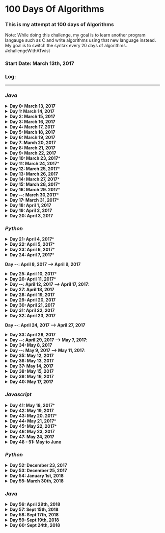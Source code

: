 # 100 Days Of Algorithms


### This is my attempt at 100 days of Algorithms 
Note: While doing this challenge, my goal is to learn another program langauge such as C and write algorithms using that new language instead. My goal is to switch the syntax every 20 days of algorithms. #challengeWithATwist

### Start Date: March 13th, 2017

### Log:
- - - -  
### *Java*
<details>
<summary><b>Day 0: March 13, 2017</b></summary>

1. [1_simpleSum](https://github.com/wongandydev/100DaysOfAlgorithms/blob/master/Algorithms/1_simpleSum.java): A simple program that takes the sum based on user input, 0 will stop it from adding numbers.

</details>

<details>
<summary><b>Day 1: March 14, 2017</b></summary>

1. [2_solveMeFirst](https://github.com/wongandydev/100DaysOfAlgorithms/blob/master/Algorithms/2_solveMeFirst.java): A simple program that takes two integers and returns a sum.
2. [3_compareTheTriplets](https://github.com/wongandydev/100DaysOfAlgorithms/blob/master/Algorithms/3_compareTheTriplets.java): Takes six integers from users, compares them in a point system to see who has more points.

</details>

<details>
<summary><b>Day 2: March 15, 2017</b></summary>

1. [4_aVeryBigSum](https://github.com/wongandydev/100DaysOfAlgorithms/blob/master/Algorithms/4_aVeryBigSum.java): Take Two inputs, first being the array size, second being the values, values should be larger than 10 digits. 
2. [5_diagonalDifference](https://github.com/wongandydev/100DaysOfAlgorithms/blob/master/Algorithms/5_diagonalDifference.java): Given a square matrix of size *N* calculate the absolute difference between the sums of its diagonals.

</details>

<details>
<summary><b>Day 3: March 16, 2017</b></summary>

1. [6_PlusMinus](https://github.com/wongandydev/100DaysOfAlgorithms/blob/master/Algorithms/6_PlusMinus.java): Given an array of integers, calculate which fraction of its elements are positive, negative, and zeroes, respectively. Print the decimal value of each fraction on a new line, only up to six digits after decimal acceptable
2. [7_Staircase](https://github.com/wongandydev/100DaysOfAlgorithms/blob/master/Algorithms/7_Staircase.java): Observe that its base and height are both equal to <i>N</i> and the image is drawn using # symbols and spaces. The last line is not preceded by any spaces.

</details>

<details>
<summary><b>Day 4: March 17, 2017</b></summary>

1. [8_MiniMaxSum](https://github.com/wongandydev/100DaysOfAlgorithms/blob/master/Algorithms/8_MiniMaxSum.java): Given five positive integers, find the minimum and maximum values that can be calculated by summing exactly four of the five integers. 

</details>

<details>
<summary><b>Day 5: March 18, 2017</b></summary>

1. [9_TimeConversion](https://github.com/wongandydev/100DaysOfAlgorithms/blob/master/Algorithms/9_TimeConversion.java): Convert AM/PM time to military time.

</details>

<details>
<summary><b>Day 6: March 19, 2017</b></summary>

1. [10_ExtraLongFactorials](https://github.com/wongandydev/100DaysOfAlgorithms/blob/master/Algorithms/10_ExtraLongFactorials.java): You are given an integer *N* Print the factorial of this number.

</details>

<details>
<summary><b>Day 7: March 20, 2017</b></summary>

1. [11_AppendAndDelete](https://github.com/wongandydev/100DaysOfAlgorithms/blob/master/Algorithms/11_AppendAndDelete.java): Given two strings and *K* --> Number of Operations. You can do two operations Append or Delete a character. See if you can convert string s to string t with those the given number of operations and using only Append and Delete.

</details>

<details>
<summary><b>Day 8: March 21, 2017</b></summary>

1. [12_SherlockAndSquares](https://github.com/wongandydev/100DaysOfAlgorithms/blob/master/Algorithms/12_SherlockAndSquares.java): Given an integer, which is the number of test cases then two integers *A* and *B*, find the number of square roots in the range of *A* and *B*

</details>

<details>
<summary><b>Day 9: March 22, 2017</b></summary>

1. [13_LibraryFine](https://github.com/wongandydev/100DaysOfAlgorithms/blob/master/Algorithms/13_LibraryFine.java): Calculate fine with given conditions:
	1. If the book is returned on or before the expected return date, no fine will be charged
	2. If the book is returned after the expected return day but still within the same calendar month and year as the expected return date 15 x number of days late
	3. If the book is returned after the expected return month but still within the same calendar year as the expected return date, the 500 x number of months later
	4. If the book is returned after the calendar year in which it was expected, there is a fixed fine of 10000 

</details>

<details>
<summary><b>Day 10: March 23, 2017</b>*</summary>

1. [14_CutTheSticks](https://github.com/wongandydev/100DaysOfAlgorithms/blob/master/Algorithms/14_CutTheSticks.java):

You are given <b>N</b> sticks, where the *length* of each stick is a positive integer. A cut operation is performed on the sticks such that all of them are reduced by the length of the smallest stick.

</details>

<details>
<summary><b>Day 11: March 24, 2017</b>*</summary>

1. [15_GradingChallenge](https://github.com/wongandydev/100DaysOfAlgorithms/blob/master/Algorithms/15_GradingChallenge.java): 

HackerLand University has the following grading policy:

* Every student receives a *grade* in the inclusive range from <b>0</b> to <b>100</b>
* Any *grade* less than <b>40</b> is a failing grade.

Sam is a professor at the university and likes to round each student's *grade* according to these rules:

* If the difference between the *grade* and the next multiple of <b>5</b> is less than <b>3</b>, round *grade* up to the next multiple of <b>5</b>
* If the value of *grade* is less than <b>38</b>, no rounding occurs as the result will still be a failing grade.

For example, *grade* = <b>84</b> will be rounded to 85 but *grade* = 29 will not be rounded because the rounding would result in a number that is less than <b>40</b>

Given the initial value of *grade* for each of Sam's  students, write code to automate the rounding process. For each , round it according to the rules above and print the result on a new line.

</details>

<details>
<summary><b>Day 12: March 25, 2017</b>*</summary>

1. [16_SuperReducedString](https://github.com/wongandydev/100DaysOfAlgorithms/blob/master/Algorithms/16_SuperReducedString.java):

Steve has a string,*s*, consisting of *n* lowercase English alphabetic letters. In one operation, he can delete any *pair* of *adjacent letters* with same value. For example, string `"aabcc"` would become either `"aab"` or `"bcc"` after <b>1</b> operation.

Steve wants to reduce *s* as much as possible. To do this, he will repeat the above operation as many times as it can be performed. Help Steve out by finding and printing s's non-reducible form!

<b>Note:</b> If the final string is empty, print `Empty String`. 

</details>

<details>
<summary><b>Day 13: March 26, 2017</b></summary>

1. [17_Encryption.java](https://github.com/wongandydev/100DaysOfAlgorithms/blob/master/Algorithms/17_Encryption.java):

![](promptScreenshots/day13Prompt.png?raw=true)

</details>

<details>
<summary><b>Day 14: March 27, 2017</b>*</summary>

1. [18_MarsExploration.java](https://github.com/wongandydev/100DaysOfAlgorithms/blob/master/Algorithms/18_MarsExploration.java): Letters in some SOS messages are altered by cosmic radiation during transmission. Given the signal received by Earth as a string, *S* , determine how many letters of SOS have been changed by radiation.

</details>

<details>
<summary><b>Day 15: March 28, 2017</b>*</summary>

1. [19_HackerrankInAString.java](https://github.com/wongandydev/100DaysOfAlgorithms/blob/master/Algorithms/19_HackerrankInAString.java): Given a string, print `YES` if the string contains 'hackerrank', else print `NO`.

</details>

<details>
<summary><b>Day 16: March 29. 2017</b>*</summary>

1. [20_Pangrams.java](https://github.com/wongandydev/100DaysOfAlgorithms/blob/master/Algorithms/20_Pangrams.java): Given a sentence, check if it is a Pangram (using every letter in the alphabet). If it does, print `pangram` else print `not pangram`.

</details>

<details>
<summary><b>Day --: March 30,2017</b>*</summary>

Midterm Studying, did not do daily algorithm due to studying.
</details>

<details>
<summary><b>Day 17: March 31, 2017</b>*</summary>

1. [21_WeightedUniformString.java](https://github.com/wongandydev/100DaysOfAlgorithms/blob/master/Algorithms/21_WeightedUniformString.java)

![](promptScreenshots/day17Prompt.png)

</details>

<details>
<summary><b>Day 18: April 1, 2017</b></summary>

1. [22_FunnyString.java](https://github.com/wongandydev/100DaysOfAlgorithms/blob/master/Algorithms/22_FunnyString.java)
![](promptScreenshots/day18Prompt.png)

</details>

<details>
<summary><b>Day 19: April 2, 2017</b></summary>

1. [23_Gemstone.java](https://github.com/wongandydev/100DaysOfAlgorithms/blob/master/Algorithms/23_Gemstone.java)
![](promptScreenshots/day19Prompt.png)

</details>

<details>
<summary><b>Day 20: April 3, 2017</b></summary>

1. [24_AlternatingCharacters.java](https://github.com/wongandydev/100DaysOfAlgorithms/blob/master/Algorithms/24_AlternatingCharacters.java): Given a string, find out the number of deletions required to make the letters in the string consecutive.

</details>

### *Python*

<details>
<summary><b>Day 21: April 4, 2017</b>*</summary>

1. [25_BeautifulBinary.py](https://github.com/wongandydev/100DaysOfAlgorithms/blob/master/Algorithms/25_BeautifulBinary.py): Given a binary string, you need to make it to a beautiful string. To be considered a beautiful, you cannot have `010`. You are allowed to switch the 0s and 1s to make it a beautiful string. Find the minimum steps it would take to do so.  

</details>

<details>
<summary><b>Day 22: April 5, 2017</b>*</summary>

1. [26_BreakingTheRecords.py](https://github.com/wongandydev/100DaysOfAlgorithms/blob/master/Algorithms/26_BreakingTheRecords.py)
![](promptScreenshots/day22Prompt.png)

</details>

<details>
<summary><b>Day 23: April 6, 2017</b>*</summary>

1. [27_BirthdayChocolate.py](https://github.com/wongandydev/100DaysOfAlgorithms/blob/master/Algorithms/27_BirthdayChocolate.py)
![](promptScreenshots/day23Prompt.png)

</details>

<details>
<summary><b>Day 24: April 7, 2017</b>*</summary>

1. [28_DivisibleSumPairs.py](https://github.com/wongandydev/100DaysOfAlgorithms/blob/master/Algorithms/28_DivisibleSumPairs.py)
![](promptScreenshots/day24Prompt.png)

</details>

<b>Day --: April 8, 2017 --> April 9, 2017</b>

<details>
<summary><b>Day 25: April 10, 2017</b>*</summary>

1. [29_SeperateTheStrings.py](https://github.com/wongandydev/100DaysOfAlgorithms/blob/master/Algorithms/29_SeperateTheStrings.py)

</details>

<details>
<summary><b>Day 26: April 11, 2017</b>*</summary>

1. [30_BinaryNumbers.py](https://github.com/wongandydev/100DaysOfAlgorithms/blob/master/Algorithms/30_BinaryNumbers.py)

![](promptScreenshots/day26Prompt.png)

</details>

<details>
<summary><b>Day --: April 12, 2017 --> April 17, 2017</b>:</summary> Working on Job Interviews and Coding Challenges 
</details>

<details>
<summary><b>Day 27: April 18, 2017</b></summary>

1. [31_2DArray.py](https://github.com/wongandydev/100DaysOfAlgorithms/blob/master/Algorithms/31_2DArray.py): 

![](promptScreenshots/day27Prompt.png)

</details>

<details>
<summary><b>Day 28: April 19, 2017</b></summary>

1. [32_BirthdayCakeCandles.py](https://github.com/wongandydev/100DaysOfAlgorithms/blob/master/Algorithms/32_BirthdayCakeCandles.py): Given an input of number of candles and an array of candles. Return the number of candles a child can blow if she can only blow the tallest ones.

</details>

<details>
<summary><b>Day 29: April 20, 2017</b></summary>

1. [33_Inheritance.py](https://github.com/wongandydev/100DaysOfAlgorithms/blob/master/Algorithms/33_Inheritance.py): Given two class, *Person* and *Student*, *Person* is the base class and *Student* is the derived class. Student inherits all properties of Person. Return the char grade with a calculate method. 

</details>

<details>
<summary><b>Day 30: April 21, 2017</b></summary>

1. [34_AbstractClasses.py](https://github.com/wongandydev/100DaysOfAlgorithms/blob/master/Algorithms/34_AbstractClasses.py): 

![](promptScreenshots/day30Prompt.png)

</details>

<details>
<summary><b>Day 31: April 22, 2017</b></summary>

1. [35_BigSorting.py](https://github.com/wongandydev/100DaysOfAlgorithms/blob/master/Algorithms/35_BigSorting.py):Consider an array of numeric strings, *unsorted* , where each string is a positive number with anywhere from 1 to 10^6 digits. Sort the array's elements in non-decreasing (i.e., ascending) order of their real-world integer values and print each element of the sorted array on a new line.

</details>

<details>
<summary><b>Day 32: April 23, 2017</b></summary>

1. [36_TheLoveLetterMystery.py](https://github.com/wongandydev/100DaysOfAlgorithms/blob/master/Algorithms/)
![](promptScreenshots/day32Prompt.png)

</details>

<b>Day --: April 24, 2017 --> April 27, 2017</b>

<details>
<summary><b>Day 33: April 28, 2017</b></summary>

1. [37_bon-appetit.py](https://github.com/wongandydev/100DaysOfAlgorithms/blob/master/Algorithms/37_bon-appetit.py): Given a list of ordered number, and an item that was not eaten. Calculate if the bill was seperated correctly. [Detailed Prompt Here](http://bit.ly/day33prompt)

</details>

<details>
<summary><b>Day --: April 29, 2017 --> May 7, 2017</b>:</summary>
Working on prepartion of Finals, and Job Interviews + Coding Challenges 

</details>

<details>
<summary><b>Day 34: May 8, 2017</b></summary>

1. [38_Kangaroo.py](https://github.com/wongandydev/100DaysOfAlgorithms/blob/master/Algorithms/38_Kangaroo.py): There are two kangaroos on an x-axis ready to jump in the positive direction (i.e, toward positive infinity). The first kangaroo starts at location `X1` and moves at a rate of `V1` meters per jump. The second kangaroo starts at location `X2` and moves at a rate of  `V2` meters per jump. Given the starting locations and movement rates for each kangaroo, can you determine if they'll ever land at the same location at the same time?

</details>

<details>
<summary><b>Day --: May 9, 2017 --> May 11, 2017</b>:</summary> Finals at School.

</details>

<details>
<summary><b>Day 35: May 12, 2017</b></summary>

1. [39_InsertionSort1.py](https://github.com/wongandydev/100DaysOfAlgorithms/blob/master/Algorithms/39_InsertionSort1.py): Given`e`, the rightmost number in the list, insert it into the list. (`1,2,4,3` --> `1,2,3,4`)

</details>

<details>
<summary><b>Day 36: May 13, 2017</b></summary>

1. [40_InsertionSort2.py](https://github.com/wongandydev/100DaysOfAlgorithms/blob/master/Algorithms/40_InsertionSort2.py): Adding on to previous Insertion sort, now sort an unsorted list. (`2,4,3,1` --> `1,2,3,4`)

</details>

<details>
<summary><b>Day 37: May 14, 2017</b></summary>

1. [41_DayOfTheProgrammer.py](https://github.com/wongandydev/100DaysOfAlgorithms/blob/master/Algorithms/41_DayOfTheProgrammer.py)

![](promptScreenshots/day37Prompt.png)

</details>

<details>
<summary><b>Day 38: May 15, 2017</b></summary>

1. [42_marcsCakeWalk.py](https://github.com/wongandydev/100DaysOfAlgorithms/blob/master/Algorithms/42_marcsCakeWalk.py)
![](promptScreenshots/day38Prompt.png)

</details>

<details>
<summary><b>Day 39: May 16, 2017</b></summary>

1. [43_IceCreamParlor.py](https://github.com/wongandydev/100DaysOfAlgorithms/blob/master/Algorithms/43_IceCreamParlor.py)
![](promptScreenshots/day39Prompt.png)

</details>

<details>
<summary><b>Day 40: May 17, 2017</b></summary>

1. [44_QuickSort.py](https://github.com/wongandydev/100DaysOfAlgorithms/blob/master/Algorithms/44_QuickSort.py): 

![](promptScreenshots/day40Prompt.png)

</details>

### *Javascript*

<details>
<summary><b>Day 41: May 18, 2017</b>*</summary>

1. [45_SockMerchant.js](https://github.com/wongandydev/100DaysOfAlgorithms/blob/master/Algorithms/45_SockMerchant.js): 

![](promptScreenshots/day41Prompt.png)

</details>

<details>
<summary><b>Day 42: May 19, 2017</b></summary>

1. [46_QuickSort2.js](https://github.com/wongandydev/100DaysOfAlgorithms/blob/master/Algorithms/46_QuickSort2.js): 

![](promptScreenshots/day42Prompt.png)

</details>

<details>
<summary><b>Day 43: May 20. 2017</b>*</summary>

1. [47_DesignerPDFView.js](https://github.com/wongandydev/100DaysOfAlgorithms/blob/master/Algorithms/47_DesignerPDFView.js):

![](promptScreenshots/day43Prompt.png)

</details>

<details>
<summary><b>Day 44: May 21, 2017</b>*</summary>

1. [48_StringConstruction.js](https://github.com/wongandydev/100DaysOfAlgorithms/blob/master/Algorithms/48_StringConstruction.js)

![](promptScreenshots/day44Prompt.png)

</details>

<details>
<summary><b>Day 45: May 22, 2017</b>*</summary>

1. [49_MigratoryBirds.js](https://github.com/wongandydev/100DaysOfAlgorithms/blob/master/Algorithms/49_MigratoryBirds.js)

![](promptScreenshots/day45Prompt.png)

</details>

<details>
<summary><b>Day 46: May 23, 2017</b></summary>

1. [50_JumpingOnTheClouds.js](https://github.com/wongandydev/100DaysOfAlgorithms/blob/master/Algorithms/50_JumpingOnTheClouds.js)

![](promptScreenshots/day46Prompt.png)

</details>

<details>
<summary><b>Day 47: May 24, 2017</b></summary>

1. [51_Anagram.js](https://github.com/wongandydev/100DaysOfAlgorithms/blob/master/Algorithms/51_Anagram.js) 

![](promptScreenshots/day47Prompt.png)

</details>

<details>
<summary><b>Day 48 - 51: May to June</b></summary>

Algorithms 52 - 55: 

1. [52_ImplementationTutorialIntro.js](https://github.com/wongandydev/100DaysOfAlgorithms/blob/master/Algorithms/52_ImplementationTutorialIntro.js) 
2. [53_SeperateTheNumber.java](https://github.com/wongandydev/100DaysOfAlgorithms/blob/master/Algorithms/53_SeperateTheNumber.java) 
3. [54_catsAndaMouse.js](https://github.com/wongandydev/100DaysOfAlgorithms/blob/master/Algorithms/54_catsAndaMouse.js) 
4. [55_CountingValleys.js](https://github.com/wongandydev/100DaysOfAlgorithms/blob/master/Algorithms/55_CountingValleys.js)

</details>

### *Python*

<details>
<summary><b>Day 52: December 23, 2017</b></summary>

1. [56_CountingSort1.py](https://github.com/wongandydev/100DaysOfAlgorithms/blob/master/Algorithms/56_CountingSort1.py)


![](promptScreenshots/day52Prompt.png)

</details>

<details>
<summary><b>Day 53: December 25, 2017</b></summary>

1. [57_apple_and_orange.py](https://github.com/wongandydev/100DaysOfAlgorithms/blob/master/Algorithms/57_apple_and_orange.py)

![](promptScreenshots/day53Prompt.png)

</details>

<details>
<summary><b>Day 54: January 1st, 2018</b></summary>

1. [58_CountingSort2.py](https://github.com/wongandydev/100DaysOfAlgorithms/blob/master/Algorithms/58_CountingSort2.py): Given an unsorted list of integers, output the integers in order.

</details>

<details>
<summary><b>Day 55: March 30th, 2018</b></summary>

1. [59_GameOfThrones.py](https://github.com/wongandydev/100DaysOfAlgorithms/blob/master/Algorithms/59_GameOfThrones.py)

![](promptScreenshots/day55Prompt.png)

</details>



### *Java*
<details>
<summary><b>Day 56: April 29th, 2018</b></summary>

1. [60_ShuffleDeckOfCards.java](https://github.com/wongandydev/100DaysOfAlgorithms/blob/master/Algorithms/60_ShuffleDeckOfCards.java)

</details>

<details>
<summary><b>Day 57: Sept 15th, 2018</b></summary>

1. [61_repeated-string.java](https://github.com/wongandydev/100DaysOfAlgorithms/blob/master/Algorithms/61_repeated-string.java)

![](promptScreenshots/day57Prompt.png)

</details>

<details>
<summary><b>Day 58: Sept 17th, 2018</b></summary>

1. [62_2DArray-DS.java](https://github.com/wongandydev/100DaysOfAlgorithms/blob/master/Algorithms/62_2DArray-DS.java)

![](promptScreenshots/day58Prompt.png)

</details>

<details>
<summary><b>Day 59: Sept 19th, 2018</b></summary>

1. [63_Arrays-Left_Rotation.java](https://github.com/wongandydev/100DaysOfAlgorithms/blob/master/Algorithms/63_Arrays-Left_Rotation.java)

![](promptScreenshots/day59Prompt.png)

</details>

<details>
<summary><b>Day 60: Sept 24th, 2018</b></summary>

1. [64_NewYearsChaos.java](https://github.com/wongandydev/100DaysOfAlgorithms/blob/master/Algorithms/64_NewYearsChaos.java)

![](promptScreenshots/day60Prompt.png)

</details>
